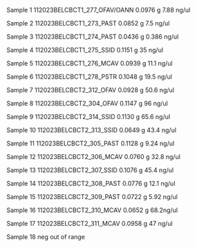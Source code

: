 Sample 1
112023BELCBCT1_277_OFAV/OANN
	 0.0976 g
	 7.88 ng/ul

Sample 2
112023BELCBCT1_273_PAST
	 0.0852 g
	 7.5 ng/ul
	 
Sample 3
112023BELCBCT1_274_PAST
	 0.0436 g
	 0.386 ng/ul
	 
Sample 4
112023BELCBCT1_275_SSID
	 0.1151 g
	 35 ng/ul
	 
Sample 5
112023BELCBCT1_276_MCAV
	 0.0939 g
	 11.1 ng/ul
	 
Sample 6
112023BELCBCT1_278_PSTR
	 0.1048 g
	 19.5 ng/ul
	 
Sample 7
112023BELCBCT2_312_OFAV
	 0.0928 g
	 50.6 ng/ul
	 
Sample 8
112023BELCBCT2_304_OFAV
	 0.1147 g
	 96 ng/ul
	 
Sample 9
112023BELCBCT2_314_SSID
	 0.1130 g
	 65.6 ng/ul
	 
Sample 10
112023BELCBCT2_313_SSID
	 0.0649 g
	 43.4 ng/ul
	 
Sample 11
112023BELCBCT2_305_PAST
	 0.1128 g
	 9.24 ng/ul
	 
Sample 12
112023BELCBCT2_306_MCAV
	 0.0760 g
	 32.8 ng/ul
	 
Sample 13
112023BELCBCT2_307_SSID
	 0.1076 g
	 45.4 ng/ul
	 
Sample 14
112023BELCBCT2_308_PAST
	 0.0776 g
	 12.1 ng/ul
	 
Sample 15
112023BELCBCT2_309_PAST
	 0.0722 g
	 5.92 ng/ul
	 
Sample 16
112023BELCBCT2_310_MCAV
	 0.0652 g
	 68.2ng/ul
	 
Sample 17
112023BELCBCT2_311_MCAV
	 0.0958 g
	 47 ng/ul
	 
Sample 18
neg
out of range
